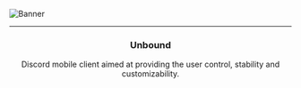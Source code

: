 ![Banner](https://github.com/unbound-mod/assets/blob/main/banner/banner.png?raw=true)

---

<h3 align='center'>
   Unbound
</h3>
<p align='center'>
   Discord mobile client aimed at providing the user control, stability and customizability.
</p>
